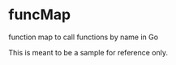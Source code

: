 # funcMap
function map to call functions by name in Go

This is meant to be a sample for reference only.
